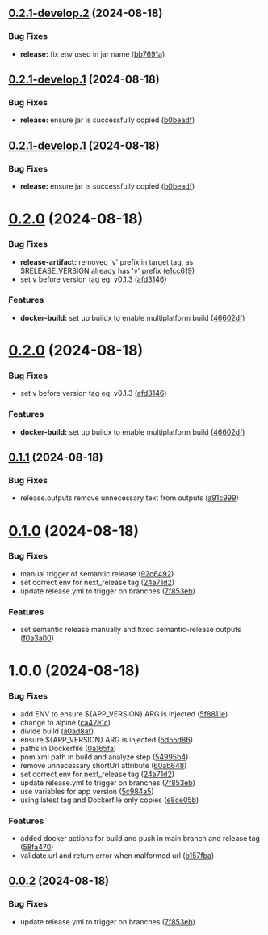 ## [0.2.1-develop.2](https://github.com/gomezbc/NanoLink/compare/v0.2.1-develop.1...v0.2.1-develop.2) (2024-08-18)


### Bug Fixes

* **release:** fix env used in jar name ([bb7691a](https://github.com/gomezbc/NanoLink/commit/bb7691a151501d42f6ba13ad32c5bc79762f00fb))

## [0.2.1-develop.1](https://github.com/gomezbc/NanoLink/compare/v0.2.0...v0.2.1-develop.1) (2024-08-18)


### Bug Fixes

* **release:** ensure jar is successfully copied ([b0beadf](https://github.com/gomezbc/NanoLink/commit/b0beadf82db9997af85e5f0dd4002576e64ac059))

## [0.2.1-develop.1](https://github.com/gomezbc/NanoLink/compare/v0.2.0...v0.2.1-develop.1) (2024-08-18)


### Bug Fixes

* **release:** ensure jar is successfully copied ([b0beadf](https://github.com/gomezbc/NanoLink/commit/b0beadf82db9997af85e5f0dd4002576e64ac059))

# [0.2.0](https://github.com/gomezbc/NanoLink/compare/v0.1.1...v0.2.0) (2024-08-18)


### Bug Fixes

* **release-artifact:** removed 'v' prefix in target tag, as $RELEASE_VERSION already has 'v' prefix ([e1cc619](https://github.com/gomezbc/NanoLink/commit/e1cc619fc8f793490939b07642d0febfb2438bd9))
* set v before version tag eg: v0.1.3 ([afd3146](https://github.com/gomezbc/NanoLink/commit/afd3146dfba82af61a50e1e99e6afff4510462d7))


### Features

* **docker-build:** set up buildx to enable multiplatform build ([46602df](https://github.com/gomezbc/NanoLink/commit/46602dfe81daaf7d15f8700a2e6962f7a2b7e6ac))

# [0.2.0](https://github.com/gomezbc/NanoLink/compare/v0.1.1...v0.2.0) (2024-08-18)


### Bug Fixes

* set v before version tag eg: v0.1.3 ([afd3146](https://github.com/gomezbc/NanoLink/commit/afd3146dfba82af61a50e1e99e6afff4510462d7))


### Features

* **docker-build:** set up buildx to enable multiplatform build ([46602df](https://github.com/gomezbc/NanoLink/commit/46602dfe81daaf7d15f8700a2e6962f7a2b7e6ac))

## [0.1.1](https://github.com/gomezbc/NanoLink/compare/v0.1.0...v0.1.1) (2024-08-18)


### Bug Fixes

* release.outputs remove unnecessary text from outputs ([a91c999](https://github.com/gomezbc/NanoLink/commit/a91c999652f3e71da4a5c11d394c45ba086baaac))

# [0.1.0](https://github.com/gomezbc/NanoLink/compare/v0.0.1...v0.1.0) (2024-08-18)


### Bug Fixes

* manual trigger of semantic release ([92c6492](https://github.com/gomezbc/NanoLink/commit/92c6492d3bdec69b80a0037a00e949c042560fed))
* set correct env for next_release tag ([24a71d2](https://github.com/gomezbc/NanoLink/commit/24a71d26ca4ed19c269e2d37a01dcb9b6a75e4ad))
* update release.yml to trigger on branches ([7f853eb](https://github.com/gomezbc/NanoLink/commit/7f853ebcb452a112a9ac34d11cb7502fc2dae428))


### Features

* set semantic release manually and fixed semantic-release outputs ([f0a3a00](https://github.com/gomezbc/NanoLink/commit/f0a3a00a256fe30ad0cedf40006dbf4db3398d20))

# 1.0.0 (2024-08-18)


### Bug Fixes

* add ENV to ensure ${APP_VERSION} ARG is injected ([5f8811e](https://github.com/gomezbc/NanoLink/commit/5f8811eacad15116064d7b636efd423923590464))
* change to alpine ([ca42e1c](https://github.com/gomezbc/NanoLink/commit/ca42e1c9c996eb40abfcde0d28cd6d3976346b50))
* divide build ([a0ad8af](https://github.com/gomezbc/NanoLink/commit/a0ad8afe24fd7b62fcbd8db8548841399c86aa9c))
* ensure ${APP_VERSION} ARG is injected ([5d55d86](https://github.com/gomezbc/NanoLink/commit/5d55d86ef518c0b629f5dda8418662544ebd5f58))
* paths in Dockerfile ([0a165fa](https://github.com/gomezbc/NanoLink/commit/0a165fa6e36ae08aafca0186409d00c985cbecff))
* pom.xml path in build and analyze step ([54995b4](https://github.com/gomezbc/NanoLink/commit/54995b4b6a3deb82269ccb5eac972d2eeef4936a))
* remove unnecessary shortUrl attribute ([60ab648](https://github.com/gomezbc/NanoLink/commit/60ab6483bf17b2ef6e597533b1fec9532d66281f))
* set correct env for next_release tag ([24a71d2](https://github.com/gomezbc/NanoLink/commit/24a71d26ca4ed19c269e2d37a01dcb9b6a75e4ad))
* update release.yml to trigger on branches ([7f853eb](https://github.com/gomezbc/NanoLink/commit/7f853ebcb452a112a9ac34d11cb7502fc2dae428))
* use variables for app version ([5c984a5](https://github.com/gomezbc/NanoLink/commit/5c984a5bb9d3364cf2b5ccfecbb5bdf396182d28))
* using latest tag and Dockerfile only copies ([e8ce05b](https://github.com/gomezbc/NanoLink/commit/e8ce05b15c95ee5f2573f92db945a19d405d497b))


### Features

* added docker actions for build and push in main branch and release tag ([58fa470](https://github.com/gomezbc/NanoLink/commit/58fa47083e895fa9b30b0e58b7cbebcbcc15ed52))
* validate url and return error when malformed url ([b157fba](https://github.com/gomezbc/NanoLink/commit/b157fba7ed287b9d5e848c7d4192fbb5f7edce36))

## [0.0.2](https://github.com/gomezbc/NanoLink/compare/v0.0.1...v0.0.2) (2024-08-18)


### Bug Fixes

* update release.yml to trigger on branches ([7f853eb](https://github.com/gomezbc/NanoLink/commit/7f853ebcb452a112a9ac34d11cb7502fc2dae428))
